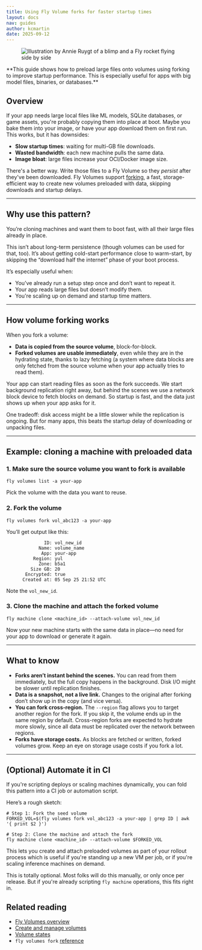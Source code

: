 ```yaml
---
title: Using Fly Volume forks for faster startup times
layout: docs
nav: guides
author: kcmartin
date: 2025-09-12
---
```


<figure>
  <img src="/static/images/volume-forking.png" alt="Illustration by Annie Ruygt of a blimp and a Fly rocket flying side by side" class="w-full max-w-lg mx-auto">
</figure>

<div class="callout">
**This guide shows how to preload large files onto volumes using forking to improve startup performance. This is especially useful for apps with big model files, binaries, or databases.**
</div>

## Overview

If your app needs large local files like ML models, SQLite databases, or game assets, you're probably copying them into place at boot. Maybe you bake them into your image, or have your app download them on first run. This works, but it has downsides:

- **Slow startup times**: waiting for multi-GB  file downloads.
- **Wasted bandwidth**: each new machine pulls the same data.
- **Image bloat**: large files increase your OCI/Docker image size.

There's a better way. Write those files to a Fly Volume so they _persist_ after they've been downloaded. Fly Volumes support [forking](docs/volumes/volume-manage/#create-a-copy-of-a-volume-fork-a-volume), a fast, storage-efficient way to create new volumes preloaded with data, skipping downloads and startup delays.

---

## Why use this pattern?

You’re cloning machines and want them to boot fast, with all their large files already in place.

This isn’t about long-term persistence (though volumes can be used for that, too). It’s about getting cold-start performance close to warm-start, by skipping the “download half the internet” phase of your boot process.

It’s especially useful when:

- You’ve already run a setup step once and don’t want to repeat it.
- Your app reads large files but doesn’t modify them.
- You're scaling up on demand and startup time matters.

---

## How volume forking works

When you fork a volume:

- **Data is copied from the source volume**, block-for-block.
- **Forked volumes are usable immediately**, even while they are in the hydrating state, thanks to lazy fetching (a system where data blocks are only fetched from the source volume when your app actually tries to read them).

Your app can start reading files as soon as the fork succeeds. We start background replication right away, but behind the scenes we use a network block device to fetch blocks on demand. So startup is fast, and the data just shows up when your app asks for it.

One tradeoff: disk access might be a little slower while the replication is ongoing. But for many apps, this beats the startup delay of downloading or unpacking files.

---

## Example: cloning a machine with preloaded data

### 1. Make sure the source volume you want to fork is available

```
fly volumes list -a your-app
```

Pick the volume with the data you want to reuse.

### 2. Fork the volume

```
fly volumes fork vol_abc123 -a your-app
```

You’ll get output like this:

```
              ID: vol_new_id
            Name: volume_name
             App: your-app
          Region: yul
            Zone: b5a1
         Size GB: 20
       Encrypted: true
      Created at: 05 Sep 25 21:52 UTC
```

Note the `vol_new_id`.

### 3. Clone the machine and attach the forked volume

```
fly machine clone <machine_id> --attach-volume vol_new_id
```

Now your new machine starts with the same data in place—no need for your app to download or generate it again.

---

## What to know

- **Forks aren’t instant behind the scenes.** You can read from them immediately, but the full copy happens in the background. Disk I/O might be slower until replication finishes.
- **Data is a snapshot, not a live link.** Changes to the original after forking don’t show up in the copy (and vice versa).
- **You can fork cross‑region.** The `--region` flag allows you to target another region for the fork. If you skip it, the volume ends up in the same region by default.  Cross-region forks are expected to hydrate more slowly, since all data must be replicated over the network between regions.
- **Forks have storage costs.** As blocks are fetched or written, forked volumes grow. Keep an eye on storage usage costs if you fork a lot.

---

## (Optional) Automate it in CI

If you're scripting deploys or scaling machines dynamically, you can fold this pattern into a CI job or automation script.

Here’s a rough sketch:

```
# Step 1: Fork the seed volume
FORKED_VOL=$(fly volumes fork vol_abc123 -a your-app | grep ID | awk '{ print $2 }')

# Step 2: Clone the machine and attach the fork
fly machine clone <machine_id> --attach-volume $FORKED_VOL
```

This lets you create and attach preloaded volumes as part of your rollout process which is useful if you're standing up a new VM per job, or if you're scaling inference machines on demand.

This is totally optional. Most folks will do this manually, or only once per release. But if you're already scripting `fly machine` operations, this fits right in.

## Related reading

- [Fly Volumes overview](/docs/volumes/overview/)
- [Create and manage volumes](/docs/volumes/volume-manage/)
- [Volume states](/docs/volumes/volume-states/)
- `fly volumes fork` [reference](/docs/flyctl/volumes-fork/)

